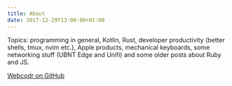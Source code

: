 ```yaml
---
title: About
date: 2017-12-29T13:00:00+01:00
---
```

T﻿opics: programming in general, Kotlin, Rust, developer productivity (better shells, tmux, nvim etc.), Apple products, mechanical keyboards, some networking stuff (UBNT Edge and Unifi) and some older posts about Ruby and JS.

[W﻿ebcodr on GitHub](https://github.com/WebCodr)